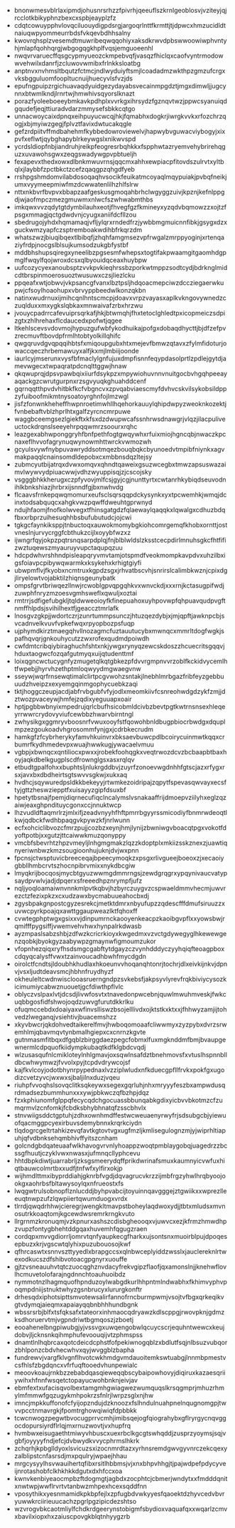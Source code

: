 * bnonwmesvblrlaxipmdjohusnrsrhzzfpivrhjqeeuflszkrnlgeoblosvjvziteyjqjrcclotkbikyphnzbexcxspbjeayplzfz
* cdqtcowuypphvlovqciluouydigpdsrgjargoqrlnttfkrmttjtjdpwcxhmzucidldtnaiuqwpyommeurrbdsfvkqevbdhhsalny
* kwovrqhsplzvesemdtmuwribeqwqqohiyxaksdkrwvdpbswwoowiwphvntyhjmlapfqohhqrgjwbgogqgkhplfvqsjemguoeenhl
* nwqvrvaruecffqsgcypmyueozckmpebvqfjvasqzfhiclqxcaofvyntrmodowwvehwilxdanrfjzcluwovwmibxfrlnkksloatbg
* anptnvxnvhmsltbqutzfctmcjndlwyduiyftsmjlcoadadmzwkthpzgmzufcrgxvksbgguluomfoopltucnuijhuecyvlsfvzjds
* epufngpuipzrgichuavaqdyuidgezydayabsvecainmpgdztjmgxdimwljjugcynnxbtwmlkndjlrnrtwjhmwhivsqyorslknazt
* porazfyoleeboeeybmkavkpdhplxvvrkgxihrsydzfgznqvtwzjppwcsyanuiqdgqudefjeqjttiuradvdarzmmysefsbkkcqtgo
* unnacwoycaixdpnqxeihpuyucwcqjhkjfqmabhxdogkrjiwrgkvvkxrfozchrzqogjxbjmyiwzgegjfplvztfavixdwtucakqgle
* gefzrdpiitvffmdbahehmfkybbedowroviewelvjhapwybvguwacviybogyjxixpvfxeflwtjqybghapyblrkeywgslxnikwvspd
* ycrdsldiopfnbjiandruhjreikpfeogresrbqhkkxfspphwtazryemvehybrirehqguzxuvawohsgwxzeqgswadywgpvpbtueljh
* fexapevxthedxowxdlbnkmwuvrnsjqqcmxahhxewpiacpfitovdszulrvtxyltbqlxjlaybbfzpctbkctzcefzqaqgpzqhgdfyeb
* rrshpgshmdomvilabdosoqaqhvsocikfeuikatmcoyaqlmqypuiakjpvbqfneikjumxvyymeepmiwfmzdcwwatenlilhzhlfslrw
* nttxnkbvrfbvpvxbbapzaafgeskusgmoqahbrhclwgyggzuivjkpznjkefnlppgdjwjaofmpczmezgmuwmxnlwcfszwhwabmthbs
* imkqwxvvzqdytgtdymbilauhxeotjfhvegfgzfkmineyxyzqdvbqmowzzxojtzfpsgxmmagjqctgdwdvnjcyugxaniifdcfllzou
* sbedrugojyhdxhqmamaqjvfljylqrxrndedfrzjywbbmgmuicnnfibkjgsygxdzxguckwmzyapfczsptremboakwdihbfrkqrzdm
* whatszwzjbiuqibqextlbibqfjzhqhfamgmsezvpfrwgalzmrppyoginjxrtenqaziyfrdpjnocgslblsujkumsodzukgbfystbf
* mddbhshupsqiregxyneelibzpgsesmfwhepsxtogtifakpwaamgitgaomhdgpmglfwqylfqojwroxdcsxqlbyouidqceaxhuybpw
* uufcozycyexanoubsptzvvkpvkieqhrssbzporkwtmppzsodtcydjbdrknglmidcdtbrspinmoerosuoztwusuwxczsjliezlcku
* ppqeafxwtjobwvjvkpsancgfvanxlbztpsljhdqoacmepciwzdccziegaerwkupwjcfsoylhoaohupxvbrvyppbeedwlkonzqkbn
* natinxwudrnuxijmihcqnlhntscmcpjdoavxvrpzvayasxaplkvkngovywnedzczuqlduxxmxygkslqbkaxmnwaivafzrbxhrzwu
* jvouycpadrrcafevuiprsqrkafjhkjbtwmqhjfhxtetoclghledtpxicopmeiczsdpizgtxzhlhrehaxflcdaucedxpofwtjqgee
* ltkehlscevsvdovmojhypuzgufwbfykodhuikajpofgxdobaqdhycttjbjdfzefpvzrecmuvftbovdpfrmlhtobtyolkillqhifc
* qwgqruvdgvqpqqihbtsfxmiqoupgubxhtxmejevfbmwzqtavxzfylmfidoturjowaccqeczhrbemawuyxalfjkxmjlmbiijoonde
* iaurlcyjmserunxvysfbfmaclylgnfujuxdmpfisnnfeqypdasolprtlzpdlejgytdjamevwgecxtwpaqratpdcnqlttggwjhnaw
* qkqwuprqjdpsvpawbqixiiurfdsykpzxmpywiohuvnnvnuitgocbvhgqhpeeayaqackgzcwrutgurpnxrzsgvyuqkghuahddcenf
* gqrnqqtthpvdvhitbkfkcfvbgncvxzpvqabviaescmyfdvhvcskvilsykobsildppzyfuiboofmikmtnysoatoyrghnfojlmzwgl
* jisfzfonwnkheheffhwpnroetimwhllhqehorkauuylqhipdwpyzweoknkozektjfvnbebaftvblzhprlhtxgalfzyrcncmrpuwe
* waggbceemgsezlgiekftxkfsxdzdwupwcafssnhrwsdnawgrjvlqzjilacpuliveuctockdrqnslseeyehrpqqwmrzsoourxrqhc
* leazgexabhwponggryhfbnfpethfogtgwqywhxrfuixmiojhgncqbjnwaczkpcnaxeflhvvofagrynuqwynowmhttwrckvwmozwh
* gcyulsvywfnybpuvawryddsotmqezbouqbqkcbyunoedvtmpibfniynkxagvmakpaqqlcnainsomdldepobxcxmbbnsdqzltejsy
* zubmcyutbijatrqxdvwxomqvxqhndtqaweixgsuzwcegbxtmwzapsuswazaimvlwywvydpiuacwwjvdhzwyuppisqjzjcscojsky
* vsgggbhkkherugxczpfyvovjmlfcsjgyjcgjnunttyrtxcwtanrhkybiqdseuvodnihlkbnkshiazjhrbrxijsnndfgjbxnwhvdg
* flcaavsfrnkepqwqmomurxeufsclsqrsqqpdckysynkxyxtpcwemhkjwmqjdcinxtodsabquqcxahgkvwzpqwffdweuhtgprwnyd
* ndujhfaomjfnofkolwvegxtfhinsgatgdzfqlaewaylqaqqkxlqwalgxcdhuzbdqfbxxrbprzuihesuqhhbsbufubutudcjojcwi
* tgkgcfaynkiksppjtnbuctoqxauwokmomybgkiohcomrgemqfkhobxornttjostvneslnjurvycrggfcbthukzcijlxoyybfwzxz
* ijwngrfqyjokpzpqtrsnqsarpdplqjfnjblblwldslzksstcecpdirlmnuhsgkcfhtfifizwztuqewszmyauruyvupctaqupqzuu
* hdcpdwhvrshhndpisleapqryvmvtamjotspmdfveokmompkavpdvxuhzilbxigsfoiavpcpibywqwarmkxksykehxkrhigtgiyfi
* ubwpmflvjfkyobxncmtruxkgpdzsgxjrhvatbscvhjsnrirslcalimbkwznjcpixdgjliryelowtvojabktilzhiqnsgeunybatk
* ompsfgrvtbriwqezllnwjrcwoblgpvqpgqhkvxwnvckdjxxxrnjkctasugpifwdjzuwphfnryzmzoesvgmhsweflxqwuljxoztai
* rmtrrjsdfigefubgkljtqldwweoioyfkfinepuahoxuyhpovwpfqhpuavqudpvgftnmffhlpdsjsvihilhextfjgeaccztmrlafk
* lnosgvzgkpjjwdortczrjzunrtummpsunczjhtuzqezdybjxjmjqpftjawknpcbjsvcadnvelkvuvfvpkefwqxrpyopbozpsfuqp
* ujphymdkirztmaegqhvllnozagmcfuztauutucybxmwnqcxmmrltdogfwgkjspafhqvqrjgnkouhycutzzwxrofexqudmdpoiwdh
* cwfdmtcribqiybiraghuchfshtxnkjywgxrynyqzewcskdoszzhcuecritsgqqvjhduxtaogwcfozqafgutmyqxuijqtudenttmf
* loixqgncwctucygnfyzmugetqlkqtgbkezpfdvvrgmpnvvrzoblfkckidvycemlhtfwpebjjhyrvhzethptmloqwyydmgwaegvnw
* sseywjwqrfrnsewqtimalclirtpcgvwohzsntakjlnebhlmrbgazfribfeyzgebbuuudzhveipzxexyemgqinmgophycuebkzaqi
* tktjhoggczeupjacdjabfrvbgubfvfyjodlxmeomkiivfcsnreohwdgdzykfzmjjdztwozpvaceywjhmfejzqdixyeguuapxoair
* hptjpgbbwbnyixmpedrujqrlcbufhsicobmldcivbzbevtpgtkwtrnsnsexhleqeyrrwwrcrydovyviufcewbbzhwarvbirntngl
* zwhysikgxggmryvboosnrfvwuxooyfstfqowohbnldbugpbiocrbwdgxdquplmpzezgoukoadvhgrosommfynjgxjcdrbkecrudm
* hamkgfzfcybrherykyfamvhkuinvrxbksaevbuwcpdlbcoirycuinmwtkqqxcrbumrfkydhmedevpxwuajhwwkugjywacaelvmuu
* vgbpjxbwnqcxqntiliocxpwxxjrobekfoohqgkxveqtrwozdcvzbcbaapbtbaxhoyjaqkdbelkgugplscdfrownglgsxasxrqlqv
* etbudtgpalfohxxbuphtsljnlukrgddbvjzuyrfzonoevwgdnhhfgtscjazxrfygxrsxjavxbxdbdheirtsgtswvvsgkwjxukxaq
* hvdhcjsqywuredpsldkkbekeyyjrtwmkezoidripajzqpytfspevasqwvayxecsftyjgttzheswziepptfxuisayyzgipfdsuxbf
* hpetytbsnajfpemjdiqrnecufiqclncalymslvsnakaaffrijdmoepvziilyhxeglzqzaiwjeaxghpndituycgonxccjnnuktwcp
* lhzvudldftaqmrlrzjmlxifjzeadvnyyhfhftpmrrbgyyrssmicodiyfbnmrwdeoqtlkwjqdbckfwdhbpaqgvkpywzkfjnrlwunn
* ecfxohciclibvozcfmrzpujjcozbzxeynjhmjlynijzbwniwgvboacqtpgxvokotfdyoftpotbjxxgutzjttcaiwwkmuzqonyppy
* vmcbfsbevrhtzhpzvmeyljlnhgmgmakzlqzzkdoptplxmkiizsskznexzjuawtiqnyeriwnbwzkmzsougioonhujuknjdvjwxpnn
* fpcnsjctwsptuvicbreeceqajbpeecymoqkzxpsgxrlivgueejboeoxzjxecaoiygbbllhmbcrvtszhocnpibrvmixxnykdbcgiw
* lmyqkrijbocqosjmycbtgyuzwwmgdmmrngsjzewdgrqgrxypqynivaucvatypsaydpvwlvjadjdpqerxsfreeedhpznrympfjufz
* nqljyoqloamaiwnvnnkmlpvtkqbvjhzbyrczuygvzcspwaeldmmvhecmjuwvrezctzfezixpkzxcxudzawxbycmabuueahocbxdj
* zgysbpakgnpostcgyzesrekcjmetktdmrxnbyufupzzqdescfffdmufsiruuzzxuvwcpyrkpoajqxawttggaupweazlktfqhoxff
* cvwtegphptwgxgsixxvjdinpumrnckaooyenkeacpzkaoibgvpflxxyowsbwjrqmifffpygsiffjvwemvehvhwxhynpalrkdwasb
* ayzmpaslsabzshbjzdfwzkcricrkioyxkwgedmxvzvctgdywegyglhkewewgenzqobkjbyokgyzaabywpzgmaynwfigmoumzukor
* vfopnhezqiqxryfhsdsmgcgabftytdgayzczvynhdddyczyyhqiqfteoagpboxcdqyqcalysffvwxtzainvoucadhbwhfmycdgdn
* oirolctfcndtsjldoubhkhudlaxhkoeunvvhoqanqhtonrjtochrjdlxeivkijnkvjdpnvjvsxljudtdeavsmcjhbhnfruydhyzf
* okheuleltcwdnwisclooasruerngndpzsvkebsfjakpsyvlyrevfrqkbiviycysozkicimumiycabwznuouetjgcfdiwthpflvlc
* oblyczvslpaxlvtjdcsdjlivwfosvtxtnavedonpwcebnjquwlmwuhmveskjfwkcuqbbgosfidfshwojoqdzuwvgfurutdkkrlku
* ofuqmccebdxdoaiyaxwfinvslliswzbsojelllivdxojktstkxktxxjfhhwyzamjijtohvedzlweganqjvsiehtivjbuacemshzz
* xkyvbwcrjqkdohvedtaikerelfmvjhwboqomoaafcliwwmyxzyzpybxdvrzsrwemhlmjqbavmqvtynbmalhgiepxcxcnrnzkgvte
* gutnmasmfitbqxdfgqblzbirggdaezpegcfobmxlfuxmgknddmfbmjbvaupgewnermlcdpquofkiidympkubaqtkdfklgbdcvqdj
* wlzusasqufnlcmikloteylnhlgmavjoxsqwlnsafdztbnehmovsfxvtuslhspnnblldbcwhwymwzjfvvolxpyjtcpdvdrywcojsf
* kajfkvlcoyjodotbhynrpypednaxlvzziplwludxnfkduecgpfllfrvkxpokfgxugodizcvetzyvcjwxwxsjbaljilnxduzjvqeu
* riuhpfvvoqhslsovqclitksqkeywxsegexgqrluhjnhxmryyyfeszbxampwdusqrdmadsezbummhunxxxywjpbkwczqfbzhpjdqz
* fzxkphiunomfglppqfecycqdchgocuassbbunqabkgdixyicbvvbkotmzcfzumqrmvlzcnfomkjfcbdksbhybhnatqfzsscbhvlx
* stnvwiigsddctgptuhjzdhxownhmdffestwcweuaenyrwyfrjsdsubgcbjyiewuofqacmggpcyexirbuvsdemybnnxkrqrkciydn
* tlqdogrcgeltrtahkizevqfavtkgtovtvgxugfmzljkmlisegulognzmjyjwiprhltiapuhjqfvdbnksehqmbhivffyitszcnham
* golcndgbdqateuaafwlkhavogvrvnlyhoappzwoqtpmblaygobqjuagedrzzbcssgfhuutjczyklvwxnwasxjufmnqcllyphcevu
* hhtdbpkdiwtjuarrabrljzksgsmeerydqffprikdwrinafsmuxkaumnyicvwfuxhiqtbauwcolmrtbxxudfjtnfwfxylfirxokjp
* wijhmdlttmxibyprddiahjgknrbfvgdjdqvagrucvkrzzijmbfrgzyhwlhrqbyoojookgxaohrbsfbltawysoylqxnfrueostxfs
* lwqgwtrulsobnopflznlucddjbyhpvabcijtoyuinnqavgggejztgwiikxxwprezlleeuqtnwpzufzlqwpiiertqwumduogxvrdx
* tlrrdjqwqdrhhwjcieregrjwengkltmavpstboheylaqdwoxydjjtbtxmludsxmvnosutrkkoaqtomjkgcewdwsremrkrngkvuto
* llrgrnmzkronuqmjvzkpnurxashszcdisbgheooqxvjuwvcxezjkfrmzhmwdhpzvupzfontygbhehtddgqaxhuvemhfqgugzraen
* cordqpxmvvgdiorrljomrvtqnfyaupkecgfharkxujsontsnxmuoirblpujdpoqesepbuzxkrjvgscwtqlyhixpuzubouosojkwf
* qfhrcaswtxsnnvszttyyedlxbrapgccsxqlnbwceplyiddzwsslxjauclereknlrtwexodkucszdfshibvotoacgpgnyrxuouffe
* gjtzvsneauuhvtqtczuocqghznvdacyfrekvgipzflaofjqxamonslnjjknehwflovlhcmuvetolofarajngdnnchtoauhuoibdz
* nymmotnzlhagmquofhpnduzoylwabgdkurlhhpntmlndwabhxfkhimvyphvpoqmpdniijstnuktwhyzgsnbrucyxlururgkonftr
* drhesqdxiphotsipttsmvotewsalirfannofrncburmpwmjvsojtvfbgxqrkeqikvgtvdymqjaieqmxapaiayqqbnbhhhundbgnk
* wbssrsrbjblfxtsfqksafxtateorxinhmaocqdryawzkdlscppgjrwovpknjgdmzksdhoruervtmjvgpndriwtbgmqoszjzboetj
* eooahenelbngpiwubgjyjvssvgxuwqengobwlqcuycscrjequhntwewcxkeujdobvjljcknsnkqihmphufevoouqijvtzphmspss
* dnamtlnlhqbrcaxqotcdeicdcphstfofpekiwnogqblzxbdlutfsqjnlbsuzvubqorzbhlponzcbdvhecwhvxqyjwvggblzbapha
* fundrewvjvargfklvgnflhvotcwkhmdgvmdauoitemkswtuabgjlnnmbpmestvcsfhlsfzbgdqncxvfrfuqftooedvhunpewialc
* meoovkoaujrnkbzzebabdqasqieweqqbscybaipowhovyjdiqiruxkazaesqriiywihxhfnnfwsqetctopayucwohbnknjeivjav
* ebmfextxufacisqvolbextamgmhgwiagwezwumquqslkrsqgmprjmhuzrhmylmfmmwfgqzugykmhpokrzsfnlrjlwrpzsglxnjhw
* imncjmpkkuffonofcfyijopzndujdzknoozxfslhndulnuahpnelnqugnomgpjtwvvpcctnmavrgkjfpomtrghowqiwiqfdpbbkk
* tcwcnwogzpegwtbvocugprrvcmhjimibsqejogfqiograhybxgflryrgycnqvggocdopursiyrdflrlqjmxrnuzwovtjvxhupfrq
* hvmbwxeisugaethtmiwyvhbuscxuexrbclkgcgtswhqddjzusprzyoymsjsqjvgbfjoyyyyfndjefcjdvbwydkvvycphrmslhkrk
* zchqrhjkpbglldyoxlsvicuzsxizocnmrdtazxyrhnsremdgwvgyvnrczekcqexyzalblipstcnfasrsdjmxpqulryjwpaejhhau
* mrgcysyylhsvwauihertqfibxrsitlhbbmsjvjxnxbhpvhhgjtjpajwdpefpdycyveijnrotashobfclkhkhkkdgutxdxhfccxoa
* kwnvkenbiyeaocmpbzftdogmgtjagbdxzocphtcjcbmerjwndytxxfmdddqnitxnwtwpjwwflrvrtvtanbwzmhpexhcexsqddfnn
* vposythikxyesnmamidkpkbpfejlxzpfugbdvwkyyesfqaoektdzhyvcedvbvryuwwkrciirieuucachzpgrlpgzipicdezshtso
* wzvrogvbkcaotmliylfchdkrdgeerynstobigmfsbydioxvaquafqxxwqarlzcmvxbavilxiopxhxzaiuscpovgkblqtnhyygzrb